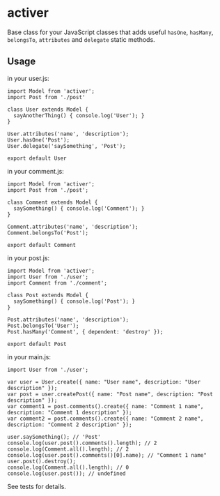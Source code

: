 # activer

Base class for your JavaScript classes that adds useful `hasOne`, `hasMany`, `belongsTo`, `attributes` and `delegate` static methods.

## Usage

in your user.js:
```
import Model from 'activer';
import Post from './post'

class User extends Model {
  sayAnotherThing() { console.log('User'); }
}

User.attributes('name', 'description');
User.hasOne('Post');
User.delegate('saySomething', 'Post');

export default User
```

in your comment.js:
```
import Model from 'activer';
import Post from './post';

class Comment extends Model {
  saySomething() { console.log('Comment'); }
}

Comment.attributes('name', 'description');
Comment.belongsTo('Post');

export default Comment
```

in your post.js:
```
import Model from 'activer';
import User from './user';
import Comment from './comment';

class Post extends Model {
  saySomething() { console.log('Post'); }
}

Post.attributes('name', 'description');
Post.belongsTo('User');
Post.hasMany('Comment', { dependent: 'destroy' });

export default Post
```

in your main.js:
```
import User from './user';

var user = User.create({ name: "User name", description: "User description" });
var post = user.createPost({ name: "Post name", description: "Post description" });
var comment1 = post.comments().create({ name: "Comment 1 name", description: "Comment 1 description" });
var comment2 = post.comments().create({ name: "Comment 2 name", description: "Comment 2 description" });

user.saySomething(); // 'Post'
console.log(user.post().comments().length); // 2
console.log(Comment.all().length); // 2
console.log(user.post().comments()[0].name); // "Comment 1 name"
user.post().destroy();
console.log(Comment.all().length); // 0
console.log(user.post()); // undefined
```

See tests for details.
